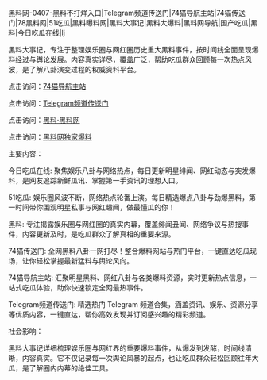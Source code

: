 #
黑料网-0407-黑料不打烊入口|Telegram频道传送门|74猫导航主站|74猫传送门|78黑料网|51吃瓜|黑料曝料网|黑料大事记|黑料大爆料|黑料网导航|国产吃瓜|黑料|今日吃瓜在线|lj

黑料大事记，专注于整理娱乐圈与网红圈历史重大黑料事件，按时间线全面呈现爆料经过与舆论发展。内容真实详尽，覆盖广泛，帮助吃瓜群众回顾每一次热点风波，是了解八卦演变过程的权威资料平台。


点击访问：<a href="https://74mao.com/">74猫导航主站</a>

点击访问：<a href="https://74mao.com/">Telegram频道传送门</a>

点击访问：<a href="https://sdbsd.pages.dev/">黑料·黑料网</a>

点击访问：<a href="https://gbs-3wd.pages.dev/">黑料网独家爆料</a>


主要内容：

今日吃瓜在线: 聚焦娱乐八卦与网络热点，每日更新明星绯闻、网红动态与突发爆料，是网友追踪新鲜瓜讯、掌握第一手资讯的理想入口。

51吃瓜:  娱乐圈风波不断，网络热点轮番上演。每日精选爆点八卦与劲爆黑料，第一时间带你围观明星私事与网红趣闻，做最懂瓜的你！

黑料:  专注揭露娱乐圈与网红圈的真实内幕，覆盖绯闻丑闻、网络争议与热搜事件，内容更新及时，是吃瓜群众了解真相的重要来源。

74猫传送门: 全网黑料八卦一网打尽！整合爆料网站与热门平台，一键直达吃瓜现场，让你轻松掌握最新猛料与舆论风向。

74猫导航主站:  汇聚明星黑料、网红八卦与各类爆料资源，实时更新热点信息，一站式吃瓜体验，助你快速锁定全网最热事件。

 Telegram频道传送门: 精选热门 Telegram 频道合集，涵盖资讯、娱乐、资源分享等优质内容，一键直达，帮你高效发现并订阅感兴趣的精彩频道。

社会影响：

黑料大事记详细梳理娱乐圈与网红界的重要爆料事件，从爆发到发酵，时间线清晰，内容真实。它不仅记录每一次舆论风暴的起点，也让吃瓜群众轻松回顾往年大瓜，是了解圈内内幕的绝佳工具。

<span style="display:none;">[Canonical link](https://github.com/yh9998/1234 ）</span>
